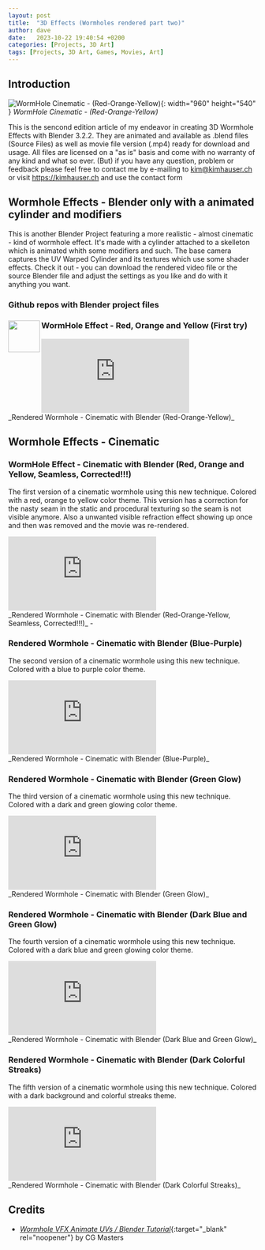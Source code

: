 ```yaml
---
layout: post
title:  "3D Effects (Wormholes rendered part two)"
author: dave
date:   2023-10-22 19:40:54 +0200
categories: [Projects, 3D Art]
tags: [Projects, 3D Art, Games, Movies, Art]
---
```


## Introduction
![WormHole Cinematic - (Red-Orange-Yellow)](../../assets/img/projects/3dWormholesPartTwo/0001.png){: width="960" height="540" }
_WormHole Cinematic - (Red-Orange-Yellow)_

This is the sencond edition article of my endeavor in creating 3D Wormhole Effects with Blender 3.2.2. They are animated and available as .blend files (Source Files) as well as movie file version (.mp4) ready for download and usage. All files are licensed on a "as is" basis and come with no warranty of any kind and what so ever. (But) if you have any question, problem or feedback please feel free to contact me by e-mailing to <kim@kimhauser.ch> or visit <https://kimhauser.ch> and use the contact form


## Wormhole Effects - Blender only with a animated cylinder and modifiers
This is another Blender Project featuring a more realistic - almost cinematic - kind of wormhole effect. It's made with a cylinder attached to a skelleton which is animated whith some modifiers and such. The base camera captures the UV Warped Cylinder and its textures which use some shader effects. Check it out - you can download the rendered video file or the source Blender file and adjust the settings as you like and do with it anything you want.

### Github repos with Blender project files
<!--![GitHubLogo](../../assets/img/github.png){: width="64" height="64" .align-left}-->
<img align="left" width="64" height="64" src="../../assets/img/github.png">
<https://github.com/jetedonner/Wormholes-Rendered-Blender-Effects>

### WormHole Effect - Red, Orange and Yellow (First try)
<div class="container-responsive-iframe">
<iframe class="responsive-iframe" src="https://www.youtube.com/embed/DoOF8QHW_M0" title="Rendered Wormhole - Cinematic with Blender - (Red-Orange-Yellow)" frameborder="0" allow="accelerometer; autoplay; clipboard-write; encrypted-media; gyroscope; picture-in-picture" allowfullscreen></iframe>
</div>
_Rendered Wormhole - Cinematic with Blender (Red-Orange-Yellow)_

## Wormhole Effects - Cinematic
### WormHole Effect - Cinematic with Blender (Red, Orange and Yellow, Seamless, Corrected!!!)
The first version of a cinematic wormhole using this new technique. Colored with a red, orange to yellow color theme. This version has a correction for the nasty seam in the static and procedural texturing so the seam is not visible anymore. Also a unwanted visible refraction effect showing up once and then was removed and the movie was re-rendered.
<div class="container-responsive-iframe">
<iframe class="responsive-iframe" src="https://www.youtube.com/embed/3yjMpI3bTbE" title="Rendered Wormhole - Cinematic with Blender - (Red-Orange-Yellow, Seamless, Corrected!!!)" frameborder="0" allow="accelerometer; autoplay; clipboard-write; encrypted-media; gyroscope; picture-in-picture" allowfullscreen></iframe>
</div>
_Rendered Wormhole - Cinematic with Blender (Red-Orange-Yellow, Seamless, Corrected!!!)_
- <https://github.com/jetedonner/Wormholes-Rendered-Blender-Effects>

### Rendered Wormhole - Cinematic with Blender (Blue-Purple)
The second version of a cinematic wormhole using this new technique. Colored with a blue to purple color theme.
<div class="container-responsive-iframe">
<iframe class="responsive-iframe" src="https://www.youtube.com/embed/wGnBSSlITzc" title="Rendered Wormhole - Cinematic with Blender - (Blue-Purple)" frameborder="0" allow="accelerometer; autoplay; clipboard-write; encrypted-media; gyroscope; picture-in-picture" allowfullscreen></iframe>
</div>
_Rendered Wormhole - Cinematic with Blender (Blue-Purple)_

### Rendered Wormhole - Cinematic with Blender (Green Glow)
The third version of a cinematic wormhole using this new technique. Colored with a dark and green glowing color theme.
<div class="container-responsive-iframe">
<iframe class="responsive-iframe" src="https://www.youtube.com/embed/o578vsHKbfg" title="Rendered Wormhole - Cinematic with Blender - (Green Glow)" frameborder="0" allow="accelerometer; autoplay; clipboard-write; encrypted-media; gyroscope; picture-in-picture" allowfullscreen></iframe>
</div>
_Rendered Wormhole - Cinematic with Blender (Green Glow)_

### Rendered Wormhole - Cinematic with Blender (Dark Blue and Green Glow)
The fourth version of a cinematic wormhole using this new technique. Colored with a dark blue and green glowing color theme.
<div class="container-responsive-iframe">
<iframe class="responsive-iframe" src="https://www.youtube.com/embed/-Hd2wKeAhVU" title="Rendered Wormhole - Cinematic with Blender - (Dark Blue and Green Glow)" frameborder="0" allow="accelerometer; autoplay; clipboard-write; encrypted-media; gyroscope; picture-in-picture" allowfullscreen></iframe>
</div>
_Rendered Wormhole - Cinematic with Blender (Dark Blue and Green Glow)_

### Rendered Wormhole - Cinematic with Blender (Dark Colorful Streaks)
The fifth version of a cinematic wormhole using this new technique. Colored with a dark background and colorful streaks theme.
<div class="container-responsive-iframe">
<iframe class="responsive-iframe" src="https://www.youtube.com/embed/ZwpbmxmYQto" title="Rendered Wormhole - Cinematic with Blender - (Dark and Colorful Streaks)" frameborder="0" allow="accelerometer; autoplay; clipboard-write; encrypted-media; gyroscope; picture-in-picture" allowfullscreen></iframe>
</div>
_Rendered Wormhole - Cinematic with Blender (Dark Colorful Streaks)_

## Credits
- [_Wormhole VFX Animate UVs / Blender Tutorial_](https://www.youtube.com/watch?v=K2WTH016rfk){:target="_blank" rel="noopener"}  by CG Masters